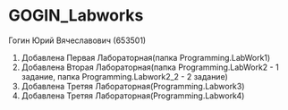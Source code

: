 # GOGIN_Labworks
Гогин Юрий Вячеславович
(653501)
1) Добавлена Первая Лабораторная(папка Programming.LabWork1)
2) Добавлена Вторая Лабораторная(папка Programming.LabWork2 - 1 задание, папка Programming.Labwork2_2 - 2 задание)
3) Добавлена Третяя Лабораторная(Programming.Labwork3)
4) Добавлена Третяя Лабораторная(Programming.Labwork4)
